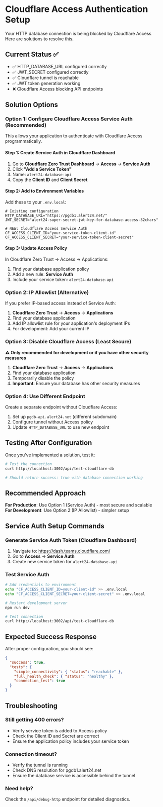 # Cloudflare Access Authentication Setup

Your HTTP database connection is being blocked by Cloudflare Access. Here are solutions to resolve this.

## Current Status ✅

- ✅ HTTP_DATABASE_URL configured correctly
- ✅ JWT_SECRET configured correctly
- ✅ Cloudflare tunnel is reachable
- ✅ JWT token generation working
- ❌ Cloudflare Access blocking API endpoints

## Solution Options

### Option 1: Configure Cloudflare Access Service Auth (Recommended)

This allows your application to authenticate with Cloudflare Access programmatically.

#### Step 1: Create Service Auth in Cloudflare Dashboard

1. Go to **Cloudflare Zero Trust Dashboard** → **Access** → **Service Auth**
2. Click **"Add a Service Token"**
3. Name: `alert24-database-api`
4. Copy the **Client ID** and **Client Secret**

#### Step 2: Add to Environment Variables

Add these to your `.env.local`:

```env
# Existing configuration
HTTP_DATABASE_URL="https://pgdb1.alert24.net/"
JWT_SECRET="alert24-super-secret-jwt-key-for-database-access-32chars"

# NEW: Cloudflare Access Service Auth
CF_ACCESS_CLIENT_ID="your-service-token-client-id"
CF_ACCESS_CLIENT_SECRET="your-service-token-client-secret"
```

#### Step 3: Update Access Policy

In Cloudflare Zero Trust → Access → Applications:

1. Find your database application policy
2. Add a new rule: **Service Auth**
3. Include your service token: `alert24-database-api`

### Option 2: IP Allowlist (Alternative)

If you prefer IP-based access instead of Service Auth:

1. **Cloudflare Zero Trust** → **Access** → **Applications**
2. Find your database application
3. Add IP allowlist rule for your application's deployment IPs
4. For development: Add your current IP

### Option 3: Disable Cloudflare Access (Least Secure)

**⚠️ Only recommended for development or if you have other security measures**

1. **Cloudflare Zero Trust** → **Access** → **Applications**
2. Find your database application
3. Temporarily disable the policy
4. **Important**: Ensure your database has other security measures

### Option 4: Use Different Endpoint

Create a separate endpoint without Cloudflare Access:

1. Set up `pgdb-api.alert24.net` (different subdomain)
2. Configure tunnel without Access policy
3. Update `HTTP_DATABASE_URL` to use new endpoint

## Testing After Configuration

Once you've implemented a solution, test it:

```bash
# Test the connection
curl http://localhost:3002/api/test-cloudflare-db

# Should return success: true with database connection working
```

## Recommended Approach

**For Production**: Use Option 1 (Service Auth) - most secure and scalable  
**For Development**: Use Option 2 (IP Allowlist) - simpler setup

## Service Auth Setup Commands

### Generate Service Auth Token (Cloudflare Dashboard)

1. Navigate to: https://dash.teams.cloudflare.com/
2. Go to **Access** → **Service Auth**
3. Create new service token for `alert24-database-api`

### Test Service Auth

```bash
# Add credentials to environment
echo "CF_ACCESS_CLIENT_ID=your-client-id" >> .env.local
echo "CF_ACCESS_CLIENT_SECRET=your-client-secret" >> .env.local

# Restart development server
npm run dev

# Test connection
curl http://localhost:3002/api/test-cloudflare-db
```

## Expected Success Response

After proper configuration, you should see:

```json
{
  "success": true,
  "tests": {
    "simple_connectivity": { "status": "reachable" },
    "full_health_check": { "status": "healthy" },
    "connection_test": true
  }
}
```

## Troubleshooting

### Still getting 400 errors?

- Verify service token is added to Access policy
- Check the Client ID and Secret are correct
- Ensure the application policy includes your service token

### Connection timeout?

- Verify the tunnel is running
- Check DNS resolution for pgdb1.alert24.net
- Ensure the database service is accessible behind the tunnel

### Need help?

Check the `/api/debug-http` endpoint for detailed diagnostics.

